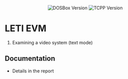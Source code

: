 <p align = "center">
  <img src = "https://img.shields.io/badge/DOSBox-0.74.3-blue?style=plastic" alt = "DOSBox Version">
  <img src = "https://img.shields.io/badge/TurboC%2B%2B-1.01-blue?style=plastic" alt = "TCPP Version">
</p>

# LETI EVM

1. Examining a video system (text mode)

## Documentation 

*  Details in the report

